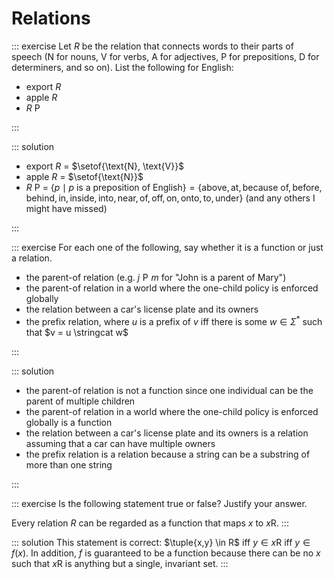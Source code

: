 # Relations

::: exercise
Let $R$ be the relation that connects words to their parts of speech (N for nouns, V for verbs, A for adjectives, P for prepositions, D for determiners, and so on).
List the following for English:

- export $R$
- apple $R$
- $R$ P

:::

::: solution

- export $R$ = $\setof{\text{N}, \text{V}}$
- apple $R$ = $\setof{\text{N}}$
- $R$ P = $\{ p \mid p \text{ is a preposition of English} \} = \{ \text{above}, \text{at}, \text{because of}, \text{before}, \text{behind}, \text{in}, \text{inside}, \text{into}, \text{near}, \text{of}, \text{off}, \text{on}, \text{onto}, \text{to}, \text{under} \}$ (and any others I might have missed)

:::

::: exercise
For each one of the following, say whether it is a function or just a relation.

- the parent-of relation (e.g. $j \mathrel{P} m$ for "John is a parent of Mary")
- the parent-of relation in a world where the one-child policy is enforced globally
- the relation between a car's license plate and its owners
- the prefix relation, where $u$ is a prefix of $v$ iff there is some $w \in \Sigma^*$ such that $v = u \stringcat w$

:::

::: solution

- the parent-of relation is not a function since one individual can be the parent of multiple children
- the parent-of relation in a world where the one-child policy is enforced globally is a function
- the relation between a car's license plate and its owners is a relation assuming that a car can have multiple owners
- the prefix relation is a relation because a string can be a substring of more than one string

:::

::: exercise
Is the following statement true or false?
Justify your answer.

Every relation $R$ can be regarded as a function that maps $x$ to $x \mathrel{R}$.
:::

::: solution
This statement is correct: $\tuple{x,y} \in R$ iff $y \in x \mathrel{R}$ iff $y \in f(x)$.
In addition, $f$ is guaranteed to be a function because there can be no $x$ such that $x \mathrel{R}$ is anything but a single, invariant set.
:::
